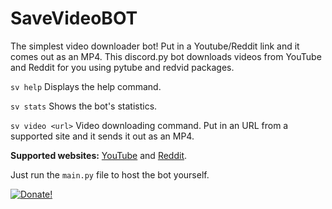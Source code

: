 # SaveVideoBOT

The simplest video downloader bot! Put in a Youtube/Reddit link and it comes out as an MP4.
This discord.py bot downloads videos from YouTube and Reddit for you using pytube and redvid packages.

```sv help``` Displays the help command.

```sv stats``` Shows the bot's statistics.

```sv video <url>``` Video downloading command. Put in an URL from a supported site and it sends it out as an MP4.

**Supported websites:** [YouTube](https://www.youtube.com/) and [Reddit](https://www.reddit.com/).

Just run the ```main.py``` file to host the bot yourself.

<a href="https://www.paypal.com/paypalme/devicetr" rel="Donate!" width="10px" height="100px">![Donate!](https://raw.githubusercontent.com/aha999/DonateButtons/master/Paypal.png)</a>

